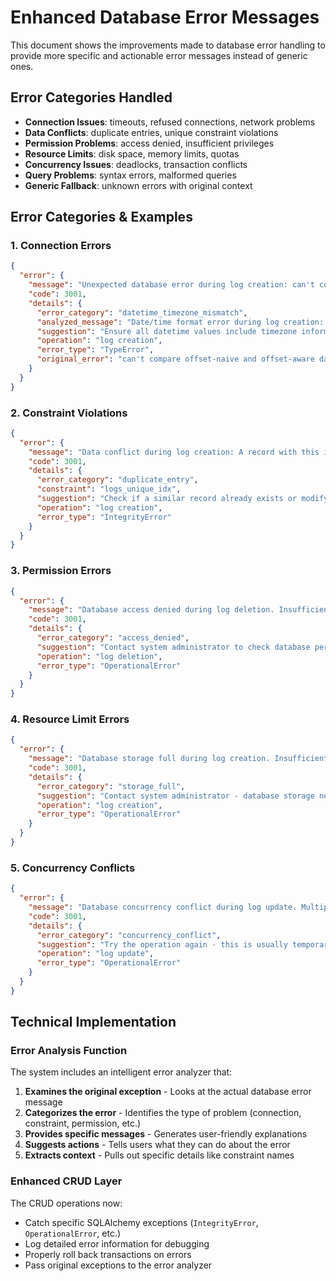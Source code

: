 # Enhanced Database Error Messages

This document shows the improvements made to database error handling to provide more specific and actionable error messages instead of generic ones.

## Error Categories Handled

- **Connection Issues**: timeouts, refused connections, network problems
- **Data Conflicts**: duplicate entries, unique constraint violations
- **Permission Problems**: access denied, insufficient privileges
- **Resource Limits**: disk space, memory limits, quotas
- **Concurrency Issues**: deadlocks, transaction conflicts
- **Query Problems**: syntax errors, malformed queries
- **Generic Fallback**: unknown errors with original context

## Error Categories & Examples

### 1. Connection Errors

```json
{
  "error": {
    "message": "Unexpected database error during log creation: can't compare offset-naive and offset-aware datetimes",
    "code": 3001,
    "details": {
      "error_category": "datetime_timezone_mismatch",
      "analyzed_message": "Date/time format error during log creation: Can't compare offset-naive and offset-aware datetimes.",
      "suggestion": "Ensure all datetime values include timezone information or are consistently timezone-naive.",
      "operation": "log creation",
      "error_type": "TypeError",
      "original_error": "can't compare offset-naive and offset-aware datetimes"
    }
  }
}
```

### 2. Constraint Violations

```json
{
  "error": {
    "message": "Data conflict during log creation: A record with this information already exists.",
    "code": 3001,
    "details": {
      "error_category": "duplicate_entry",
      "constraint": "logs_unique_idx",
      "suggestion": "Check if a similar record already exists or modify the data to make it unique.",
      "operation": "log creation",
      "error_type": "IntegrityError"
    }
  }
}
```

### 3. Permission Errors

```json
{
  "error": {
    "message": "Database access denied during log deletion. Insufficient permissions.",
    "code": 3001,
    "details": {
      "error_category": "access_denied",
      "suggestion": "Contact system administrator to check database permissions.",
      "operation": "log deletion",
      "error_type": "OperationalError"
    }
  }
}
```

### 4. Resource Limit Errors

```json
{
  "error": {
    "message": "Database storage full during log creation. Insufficient disk space.",
    "code": 3001,
    "details": {
      "error_category": "storage_full",
      "suggestion": "Contact system administrator - database storage needs attention.",
      "operation": "log creation",
      "error_type": "OperationalError"
    }
  }
}
```

### 5. Concurrency Conflicts

```json
{
  "error": {
    "message": "Database concurrency conflict during log update. Multiple operations interfered with each other.",
    "code": 3001,
    "details": {
      "error_category": "concurrency_conflict",
      "suggestion": "Try the operation again - this is usually temporary.",
      "operation": "log update",
      "error_type": "OperationalError"
    }
  }
}
```

## Technical Implementation

### Error Analysis Function

The system includes an intelligent error analyzer that:

1. **Examines the original exception** - Looks at the actual database error message
2. **Categorizes the error** - Identifies the type of problem (connection, constraint, permission, etc.)
3. **Provides specific messages** - Generates user-friendly explanations
4. **Suggests actions** - Tells users what they can do about the error
5. **Extracts context** - Pulls out specific details like constraint names

### Enhanced CRUD Layer

The CRUD operations now:

- Catch specific SQLAlchemy exceptions (`IntegrityError`, `OperationalError`, etc.)
- Log detailed error information for debugging
- Properly roll back transactions on errors
- Pass original exceptions to the error analyzer

